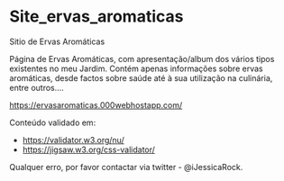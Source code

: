 # Site_ervas_aromaticas
Sitio de Ervas Aromáticas 

Página de Ervas Aromáticas, com apresentação/album dos vários tipos existentes no meu Jardim.
Contém apenas informações sobre ervas aromáticas, desde factos sobre saúde até à sua utilização na culinária, entre outros....

https://ervasaromaticas.000webhostapp.com/

Conteúdo validado em:
* https://validator.w3.org/nu/
* https://jigsaw.w3.org/css-validator/

Qualquer erro, por favor contactar via twitter - @iJessicaRock. 
